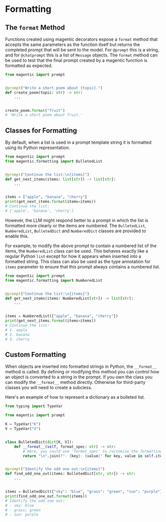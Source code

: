 # Formatting

## The `format` Method

Functions created using magentic decorators expose a `format` method that accepts the same parameters as the function itself but returns the completed prompt that will be sent to the model. For `@prompt` this is a string, and for `@chatprompt` this is a list of `Message` objects. The `format` method can be used to test that the final prompt created by a magentic function is formatted as expected.

```python
from magentic import prompt


@prompt("Write a short poem about {topic}.")
def create_poem(topic: str) -> str:
    ...


create_poem.format("fruit")
# 'Write a short poem about fruit.'
```

## Classes for Formatting

By default, when a list is used in a prompt template string it is formatted using its Python representation.

```python
from magentic import prompt
from magentic.formatting import BulletedList


@prompt("Continue the list:\n{items}")
def get_next_items(items: list[str]) -> list[str]:
    ...


items = ["apple", "banana", "cherry"]
print(get_next_items.format(items=items))
# Continue the list:
# ['apple', 'banana', 'cherry']
```

However, the LLM might respond better to a prompt in which the list is formatted more clearly or the items are numbered. The `BulletedList`, `NumberedList`, `BulletedDict` and `NumberedDict` classes are provided to enable this.

For example, to modify the above prompt to contain a numbered list of the items, the `NumberedList` class can be used. This behaves exactly like a regular Python `list` except for how it appears when inserted into a formatted string. This class can also be used as the type annotation for `items` parameter to ensure that this prompt always contains a numbered list.

```python hl_lines="6 10"
from magentic import prompt
from magentic.formatting import NumberedList


@prompt("Continue the list:\n{items}")
def get_next_items(items: NumberedList[str]) -> list[str]:
    ...


items = NumberedList(["apple", "banana", "cherry"])
print(get_next_items.format(items=items))
# Continue the list:
# 1. apple
# 2. banana
# 3. cherry
```

## Custom Formatting

When objects are inserted into formatted strings in Python, the `__format__` method is called. By defining or modifying this method you can control how an object is converted to a string in the prompt. If you own the class you can modify the `__format__` method directly. Otherwise for third-party classes you will need to create a subcless.

Here's an example of how to represent a dictionary as a bulleted list.

```python
from typing import TypeVar

from magentic import prompt

K = TypeVar("K")
V = TypeVar("V")


class BulletedDict(dict[K, V]):
    def __format__(self, format_spec: str) -> str:
        # Here, you could use 'format_spec' to customize the formatting further if needed
        return "\n".join(f"- {key}: {value}" for key, value in self.items())


@prompt("Identify the odd one out:\n{items}")
def find_odd_one_out(items: BulletedDict[str, str]) -> str:
    ...


items = BulletedDict({"sky": "blue", "grass": "green", "sun": "purple"})
print(find_odd_one_out.format(items))
# Identify the odd one out:
# - sky: blue
# - grass: green
# - sun: purple
```
